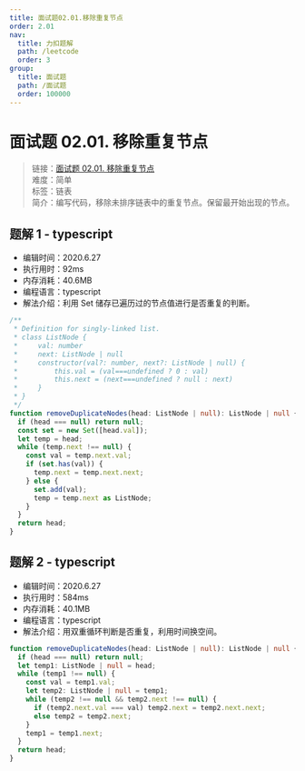 ```yaml
---
title: 面试题02.01.移除重复节点
order: 2.01
nav:
  title: 力扣题解
  path: /leetcode
  order: 3
group:
  title: 面试题
  path: /面试题
  order: 100000
---
```


# 面试题 02.01. 移除重复节点

> 链接：[面试题 02.01. 移除重复节点](https://leetcode-cn.com/problems/remove-duplicate-node-lcci/)  
> 难度：简单  
> 标签：链表  
> 简介：编写代码，移除未排序链表中的重复节点。保留最开始出现的节点。

## 题解 1 - typescript

- 编辑时间：2020.6.27
- 执行用时：92ms
- 内存消耗：40.6MB
- 编程语言：typescript
- 解法介绍：利用 Set 储存已遍历过的节点值进行是否重复的判断。

```typescript
/**
 * Definition for singly-linked list.
 * class ListNode {
 *     val: number
 *     next: ListNode | null
 *     constructor(val?: number, next?: ListNode | null) {
 *         this.val = (val===undefined ? 0 : val)
 *         this.next = (next===undefined ? null : next)
 *     }
 * }
 */
function removeDuplicateNodes(head: ListNode | null): ListNode | null {
  if (head === null) return null;
  const set = new Set([head.val]);
  let temp = head;
  while (temp.next !== null) {
    const val = temp.next.val;
    if (set.has(val)) {
      temp.next = temp.next.next;
    } else {
      set.add(val);
      temp = temp.next as ListNode;
    }
  }
  return head;
}
```

## 题解 2 - typescript

- 编辑时间：2020.6.27
- 执行用时：584ms
- 内存消耗：40.1MB
- 编程语言：typescript
- 解法介绍：用双重循环判断是否重复，利用时间换空间。

```typescript
function removeDuplicateNodes(head: ListNode | null): ListNode | null {
  if (head === null) return null;
  let temp1: ListNode | null = head;
  while (temp1 !== null) {
    const val = temp1.val;
    let temp2: ListNode | null = temp1;
    while (temp2 !== null && temp2.next !== null) {
      if (temp2.next.val === val) temp2.next = temp2.next.next;
      else temp2 = temp2.next;
    }
    temp1 = temp1.next;
  }
  return head;
}
```
